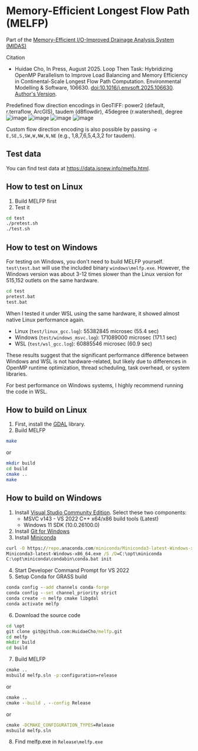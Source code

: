 # Memory-Efficient Longest Flow Path (MELFP)

Part of the [Memory-Efficient I/O-Improved Drainage Analysis System (MIDAS)](https://github.com/HuidaeCho/midas)

Citation
* Huidae Cho, In Press, August 2025. Loop Then Task: Hybridizing OpenMP Parallelism to Improve Load Balancing and Memory Efficiency in Continental-Scale Longest Flow Path Computation. Environmental Modelling & Software, 106630. [doi:10.1016/j.envsoft.2025.106630](https://doi.org/10.1016/j.envsoft.2025.106630). [Author's Version](https://idea.isnew.info/publications/Loop%20then%20task%20-%20Hybridizing%20OpenMP%20parallelism%20to%20improve%20load%20balancing%20and%20memory%20efficiency%20in%20continental-scale%20longest%20flow%20path%20computation%20-%20Cho.2025.pdf).

Predefined flow direction encodings in GeoTIFF: power2 (default, r.terraflow, ArcGIS), taudem (d8flowdir), 45degree (r.watershed), degree<br>
![image](https://github.com/user-attachments/assets/990f0530-fded-4ee5-bfbb-85056a50ca1c)
![image](https://github.com/user-attachments/assets/a02dfc15-a825-4210-82c4-4c9296dafadc)
![image](https://github.com/user-attachments/assets/64f5c65a-c7cc-4e06-a69f-6fccd6435426)
![image](https://github.com/user-attachments/assets/fafef436-a5f2-464a-89a8-9f50a877932c)

Custom flow direction encoding is also possible by passing `-e E,SE,S,SW,W,NW,N,NE` (e.g., 1,8,7,6,5,4,3,2 for taudem).

## Test data

You can find test data at https://data.isnew.info/melfp.html.

## How to test on Linux

1. Build MELFP first
2. Test it
```bash
cd test
./pretest.sh
./test.sh
```

## How to test on Windows

For testing on Windows, you don't need to build MELFP yourself. `test\test.bat` will use the included binary `windows\melfp.exe`. However, the Windows version was about 3-12 times slower than the Linux version for 515,152 outlets on the same hardware.

```bash
cd test
pretest.bat
test.bat
```

When I tested it under WSL using the same hardware, it showed almost native Linux performance again.

* Linux (`test/linux_gcc.log`): 55382845 microsec (55.4 sec)
* Windows (`test/windows_msvc.log`): 171089000 microsec (171.1 sec)
* WSL (`test/wsl_gcc.log`): 60885546 microsec (60.9 sec)

These results suggest that the significant performance difference between Windows and WSL is not hardware-related, but likely due to differences in OpenMP runtime optimization, thread scheduling, task overhead, or system libraries.

For best performance on Windows systems, I highly recommend running the code in WSL.

## How to build on Linux

1. First, install the [GDAL](https://gdal.org/) library.
2. Build MELFP
```bash
make
```
or
```bash
mkdir build
cd build
cmake ..
make
```

## How to build on Windows

1. Install [Visual Studio Community Edition](https://visualstudio.microsoft.com/vs/community/). Select these two components:
   * MSVC v143 - VS 2022 C++ x64/x86 build tools (Latest)
   * Windows 11 SDK (10.0.26100.0)
2. Install [Git for Windows](https://gitforwindows.org/)
3. Install [Miniconda](https://www.anaconda.com/download/success)
```cmd
curl -O https://repo.anaconda.com/miniconda/Miniconda3-latest-Windows-x86_64.exe
Miniconda3-latest-Windows-x86_64.exe /S /D=C:\opt\miniconda
C:\opt\miniconda\condabin\conda.bat init
```
4. Start Developer Command Prompt for VS 2022
5. Setup Conda for GRASS build
```cmd
conda config --add channels conda-forge
conda config --set channel_priority strict
conda create -n melfp cmake libgdal
conda activate melfp
```
6. Download the source code
```cmd
cd \opt
git clone git@github.com:HuidaeCho/melfp.git
cd melfp
mkdir build
cd build
```
7. Build MELFP
```cmd
cmake ..
msbuild melfp.sln -p:configuration=release
```
or
```cmd
cmake ..
cmake --build . --config Release
```
or
```cmd
cmake -DCMAKE_CONFIGURATION_TYPES=Release
msbuild melfp.sln
```
8. Find melfp.exe in `Release\melfp.exe`
